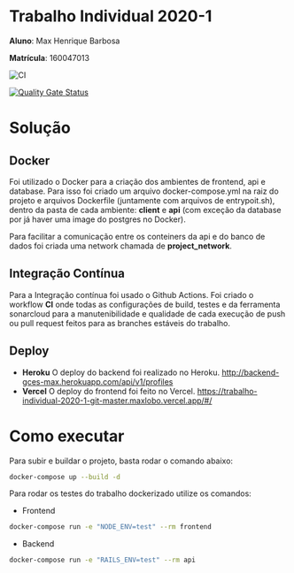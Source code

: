 # Trabalho Individual 2020-1

**Aluno**: Max Henrique Barbosa

**Matrícula**: 160047013

![CI](https://github.com/Maxlobo/Trabalho-Individual-2020-1/workflows/CI/badge.svg?branch=master)

[![Quality Gate Status](https://sonarcloud.io/api/project_badges/measure?project=Maxlobo_Trabalho-Individual-2020-1&metric=alert_status)](https://sonarcloud.io/dashboard?id=Maxlobo_Trabalho-Individual-2020-1)


# Solução

## Docker

Foi utilizado o Docker para a criação dos ambientes de frontend, api e database. Para isso foi criado um arquivo docker-compose.yml na raiz do projeto e arquivos Dockerfile (juntamente com arquivos de entrypoit.sh), dentro da pasta de cada ambiente: **client** e **api** (com exceção da database por já haver uma image do postgres no Docker).

Para facilitar a comunicação entre os conteiners da api e do banco de dados foi criada uma network chamada de **project_network**.


## Integração Contínua

Para a Integração contínua foi usado o Github Actions. Foi criado o workflow **CI** onde todas as configurações de build, testes e da ferramenta sonarcloud para a manutenibilidade e qualidade de cada execução de push ou pull request feitos para as branches estáveis do trabalho.

## Deploy 

 - **Heroku** O deploy do backend foi realizado no Heroku. http://backend-gces-max.herokuapp.com/api/v1/profiles
 - **Vercel** O deploy do frontend foi feito no Vercel. https://trabalho-individual-2020-1-git-master.maxlobo.vercel.app/#/

# Como executar

Para subir e buildar o projeto, basta rodar o comando abaixo:

```sh
docker-compose up --build -d
```

Para rodar os testes do trabalho dockerizado utilize os comandos:

- Frontend

```sh
docker-compose run -e "NODE_ENV=test" --rm frontend
```

- Backend

```sh
docker-compose run -e "RAILS_ENV=test" --rm api
```
